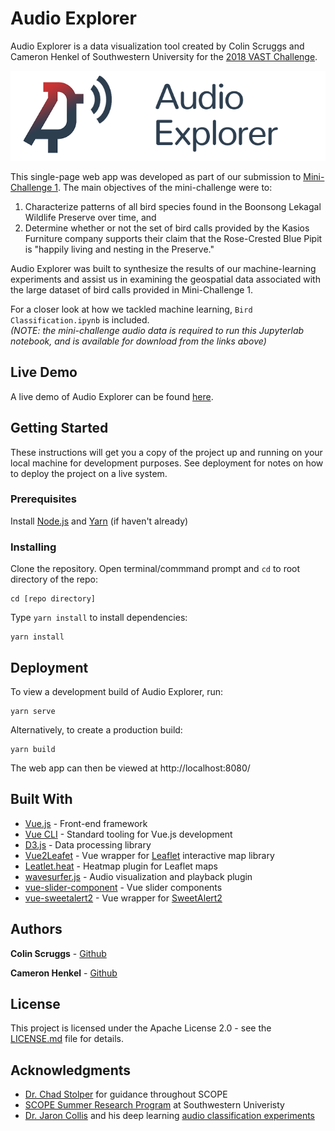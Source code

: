 
# Audio Explorer 


Audio Explorer is a data visualization tool created by Colin Scruggs and Cameron Henkel of Southwestern University for the [2018 VAST Challenge](http://www.vacommunity.org/VAST+Challenge+2018).  

![logo](public/data/logo_github.png)

This single-page web app was developed as part of our submission to [Mini-Challenge 1](http://www.vacommunity.org/VAST+Challenge+2018+MC1). The main objectives of the mini-challenge were to:  
1) Characterize patterns of all bird species found in the Boonsong Lekagal Wildlife Preserve over time, and   
2) Determine whether or not the set of bird calls provided by the Kasios Furniture company supports their claim that the Rose-Crested Blue Pipit is "happily living and nesting in the Preserve."  

Audio Explorer was built to synthesize the results of our machine-learning experiments and assist us in examining the geospatial data associated with the large dataset of bird calls provided in Mini-Challenge 1. 

For a closer look at how we tackled machine learning, `Bird Classification.ipynb` is included.  
*(NOTE: the mini-challenge audio data is required to run this Jupyterlab notebook, and is available for download from the links above)*

## Live Demo

A live demo of Audio Explorer can be found [here]().

## Getting Started

These instructions will get you a copy of the project up and running on your local machine for development purposes. See deployment for notes on how to deploy the project on a live system.

### Prerequisites

Install [Node.js](https://nodejs.org/en/) and [Yarn](https://yarnpkg.com) (if haven't already)

### Installing

Clone the repository. Open terminal/commmand prompt and `cd` to root directory of the repo:
```
cd [repo directory]
```

Type `yarn install` to install dependencies:
```
yarn install
```
## Deployment

To view a development build of Audio Explorer, run:
```
yarn serve
```

Alternatively, to create a production build:
```
yarn build
```

The web app can then be viewed at http://localhost:8080/
## Built With

* [Vue.js](https://vuejs.org/) - Front-end framework
* [Vue CLI](https://cli.vuejs.org/) - Standard tooling for Vue.js development
* [D3.js](https://d3js.org/) - Data processing library
* [Vue2Leafet](https://rometools.github.io/rome/) - Vue wrapper for [Leaflet](https://leafletjs.com/) interactive map library
* [Leatlet.heat](https://github.com/Leaflet/Leaflet.heat) - Heatmap plugin for Leaflet maps
* [wavesurfer.js](https://wavesurfer-js.org/) - Audio visualization and playback plugin
* [vue-slider-component](https://nightcatsama.github.io/vue-slider-component/example/) - Vue slider components
* [vue-sweetalert2](https://github.com/avil13/vue-sweetalert2) - Vue wrapper for [SweetAlert2](https://sweetalert2.github.io/)

## Authors

**Colin Scruggs** - [Github](https://github.com/colinscruggs)

**Cameron Henkel** - [Github](https://github.com/cameron-henkel)

## License

This project is licensed under the Apache License 2.0 - see the [LICENSE.md](LICENSE.md) file for details.

## Acknowledgments

* [Dr. Chad Stolper](https://github.com/chadstolper/) for guidance throughout SCOPE
* [SCOPE Summer Research Program](https://www.southwestern.edu/scope/) at Southwestern Univeristy
* [Dr. Jaron Collis](https://github.com/jaron) and his deep learning [audio classification experiments](https://github.com/jaron/deep-listening)